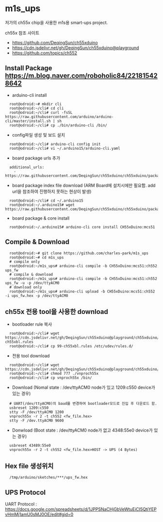 # m1s_ups
저가의 ch55x chip을 사용한 m1s용 smart-ups project.  

ch55x 참조 사이트
* <https://github.com/DeqingSun/ch55xduino>
* <https://cdn.jsdelivr.net/gh/DeqingSun/ch55xduino@playground>
* <https://github.com/topics/ch552>

## Install Package <https://m.blog.naver.com/roboholic84/221815428642>
* arduino-cli install
```
  root@odroid:~# mkdir cli
  root@odroid:~/cli# cd cli
  root@odroid:~/cli# curl -fsSL https://raw.githubusercontent.com/arduino/arduino-cli/master/install.sh | sh
  root@odroid:~/cli# cp ./bin/arduino-cli /bin/
```

* config파일 생성 및 보드 설치
```
  root@odroid:~/cli# arduino-cli config init
  root@odroid:~/cli# vi ~/.arduino15/arduino-cli.yaml
```

* board package urls 추가
```
  additional_urls:
    - https://raw.githubusercontent.com/DeqingSun/ch55xduino/ch55xduino/package_ch55xduino_mcs51_index.json
```

* board package index file download (ARM Board에 설치시에만 필요함. add url을 참조하여 진행하지 못하는 현상이 발생)
```
  root@odroid:~/cli# cd ~/.arduino15
  root@odroid:~/.arduino15# wget https://raw.githubusercontent.com/DeqingSun/ch55xduino/ch55xduino/package_ch55xduino_mcs51_index.json
```

* board package & core install
```
  root@odroid:~/.arduino15# arduino-cli core install CH55xDuino:mcs51
```
 
## Compile & Download
```
  root@odroid:~# git clone https://github.com/charles-park/m1s_ups
  root@odroid:~# cd m1s_ups
  # compile only
  root@odroid:~/m1s_ups# arduino-cli compile -b CH55xDuino:mcs51:ch552 ups_fw
  # compile & download
  root@odroid:~/m1s_ups# arduino-cli compile -b CH55xDuino:mcs51:ch552 ups_fw -u -p /dev/ttyACM0
  # download only
  root@odroid:~/m1s_ups# arduino-cli upload -b CH55xDuino:mcs51:ch552 -i ups_fw.hex -p /dev/ttyACM0

```
## ch55x 전용 tool을 사용한 download
* bootloader rule 복사
```
  root@odroid:~/cli# wget https://cdn.jsdelivr.net/gh/DeqingSun/ch55xduino@playground/ch55xduino/tools/linux_arm/99-ch55xbl.rules
  root@odroid:~/cli# cp 99-ch55xbl.rules /etc/udev/rules.d/
```
* 전용 tool download
```
  root@odroid:~/cli# wget https://cdn.jsdelivr.net/gh/DeqingSun/ch55xduino@playground/ch55xduino/tools/linux_arm/vnproch55x
  root@odroid:~/cli# chmod 777 ./vnproch55x
  root@odroid:~/cli# cp vnproch55x /bin/
```
* Download (Nomal state : /dev/ttyACM0 node가 있고 1209:c550 device가 있는 경우)
```
  # UART(/dev/ttyACM0)의 baud를 변경하여 bootloader모드로 진입 후 다운로드 함.
  usbreset 1209:c550
  stty -F /dev/ttyACM0 1200
  vnproch55x -r 2 -t ch552 <fw_file.hex>
  stty -F /dev.ttyACM0 9600
```
* Donwload (Boot state : /dev/ttyACM0 node가 없고 4348:55e0 device가 있는 경우)
```
  usbreset 43489:55e0
  vnproch55x -r 2 -t ch552 <fw_file.hex>HOST -> UPS (4 Bytes)									
```

## Hex file 생성위치
```
  /tmp/arduino/sketches/***/ups_fw.hex
```

## UPS Protocol
UART Protocol : <https://docs.google.com/spreadsheets/d/1JPPSNaCHjGbVeWtuEiCI5QtiYEPvHmMj1amU0sMJ0OE/edit#gid=0>


